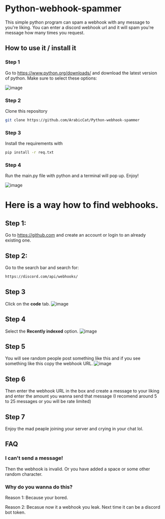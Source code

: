 # Python-webhook-spammer
This simple python program can spam a webhook with any message to you're liking. You can enter a discord webhook url and it will spam you're message how many times you request.


## How to use it / install it

### Step 1
Go to https://www.python.org/downloads/ and download the latest version of  python.
Make sure to select these options:

![image](https://user-images.githubusercontent.com/114680621/209131496-abe55da5-8449-4348-bf97-603d6e909a2c.png)

### Step 2 
Clone this repository
```sh
git clone https://github.com/ArabicCat/Python-webhook-spammer
```
### Step 3
Install the requirements with
```sh
pip install -r req.txt
```
### Step 4 
Run the main.py file with python and a terminal will pop up. Enjoy!

![image](https://user-images.githubusercontent.com/114680621/209131018-1b5ccd2b-6038-4eea-b1f3-e5ab11a1e777.png)

# Here is a way how to find webhooks.

## Step 1:
Go to https://github.com and create an account or login to an already existing one.
## Step 2:
Go to the search bar and search for: 
```sh
https://discord.com/api/webhooks/
```
## Step 3
Click on the **code** tab.
![image](https://user-images.githubusercontent.com/114680621/207132507-c3cf599c-9d16-40da-a869-327b2f87a9ad.png)
## Step 4
Select the **Recently indexed** option.
![image](https://user-images.githubusercontent.com/114680621/207133837-08f61132-c2dd-45fc-b1d0-e4abcb21da94.png)
## Step 5
You will see random people post something like this and if you see something like this copy the webhook URL. 
![image](https://user-images.githubusercontent.com/114680621/207136936-f8deee3b-4f44-475c-a2b1-90858074fef7.png)
## Step 6 
Then enter the webhook URL in the box and create a message to your liking and enter the amount you wanna send that message (I recomend around 5 to 25 messages or you will be rate limited)
## Step 7
Enjoy the mad peaple joining your server and crying in your chat lol.

## FAQ

### I can't send a message!
Then the webhook is invalid. Or you have added a space or some other random character.

### Why do you wanna do this?
Reason 1: Because your bored.

Reason 2: Becasue now it a webhook you leak. Next time it can be a discord bot token.

